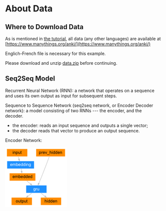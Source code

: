 # About Data

## Where to Download Data

As is mentioned in [the tutorial](https://pytorch.org/tutorials/intermediate/seq2seq_translation_tutorial.html), all data (any other languages) are available at [https://www.manythings.org/anki/](https://www.manythings.org/anki/)

Englich-French file is necessary for this example.

Please download and unzip [data.zip](https://download.pytorch.org/tutorial/data.zip) before continuing.

## Seq2Seq Model

Recurrent Neural Network (RNN): a network that operates on a sequence and uses its own output as input for subsequent steps.

Sequence to Sequence Network (seq2seq network, or Encoder Decoder network): a model consisting of two RNNs --- the encoder, and the decoder. 
* the encoder: reads an input sequence and outputs a single vector;
* the decoder reads that vector to produce an output sequence.

Encoder Network:

<img src="./other/encoder-network.png" alt="encoder" style="width:200px;"/>